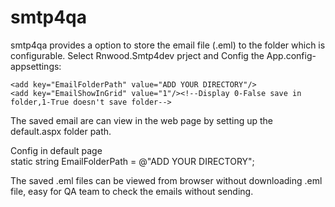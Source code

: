 smtp4qa
=======
smtp4qa provides a option to store the email file (.eml) to the folder which is configurable.
Select Rnwood.Smtp4dev prject and Config the App.config- appsettings:
 
    <add key="EmailFolderPath" value="ADD YOUR DIRECTORY"/>
    <add key="EmailShowInGrid" value="1"/><!--Display 0-False save in folder,1-True doesn't save folder-->
 

The saved email are can view in the web page by setting up the default.aspx folder path.

Config in default page  
static string EmailFolderPath = @"ADD YOUR DIRECTORY";<!--Add EmailFolderPath value which provide in the app.config-->

The saved .eml files can be viewed from browser without downloading .eml file, easy for QA team to check the emails without sending.
